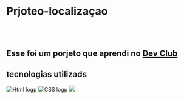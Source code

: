 <h1> Prjoteo-localizaçao </h1>
<br>
<br>
<h2>Esse foi um porjeto que aprendi no <a href="https://rodolfomori.com.br/devclub">Dev Club</a></h2>
<h2>tecnologias utilizads</h2>
  <img src="https://img.shields.io/badge/HTML5-E34F26?style=for-the-badge&logo=html5&logoColor=white" alt="Html logp"/>
  <img src="https://img.shields.io/badge/CSS3-1572B6?style=for-the-badge&logo=css3&logoColor=white" alt="CSS logp" />

<img src="https://github.com/romuloalopes/projeto-localizacao/blob/main/desktop.jpg?raw=true"/>
